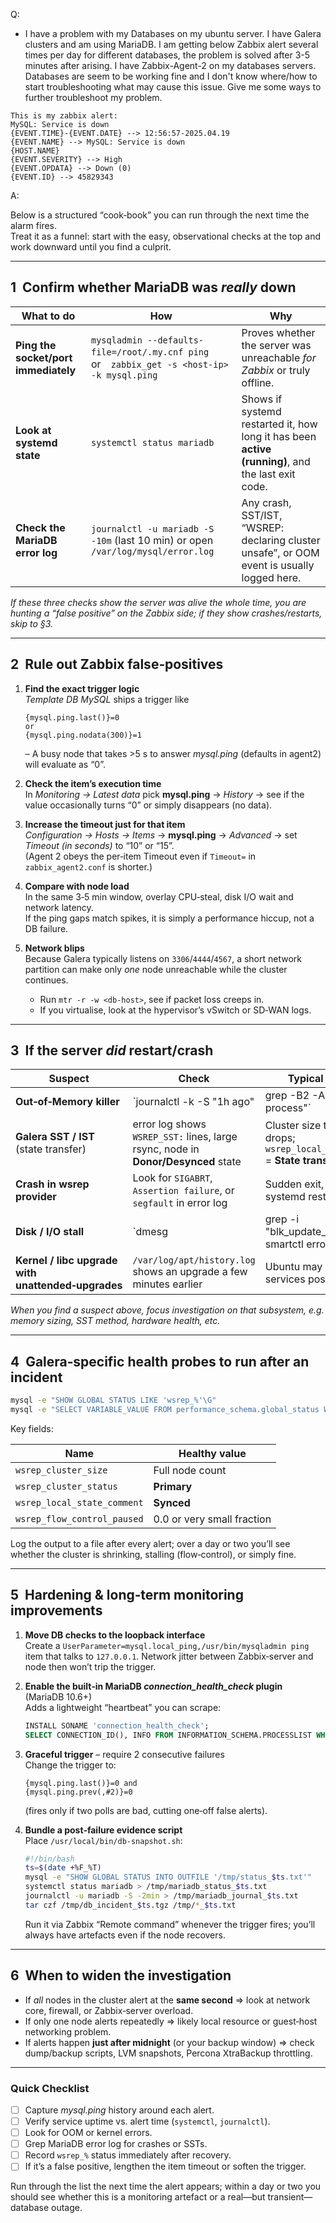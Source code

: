Q:
- I have a problem with my Databases on my ubuntu server. I have Galera clusters and am using MariaDB. I am getting below Zabbix alert several times per day for different databases, the problem is solved after 3-5 minutes after arising. I have Zabbix-Agent-2 on my databases servers. Databases are seem to be working fine and I don't know where/how to start troubleshooting what may cause this issue. Give me some ways to further troubleshoot my problem.
```
This is my zabbix alert:
MySQL: Service is down
{EVENT.TIME}-{EVENT.DATE} --> 12:56:57-2025.04.19
{EVENT.NAME} --> MySQL: Service is down
{HOST.NAME}
{EVENT.SEVERITY} --> High
{EVENT.OPDATA} --> Down (0)
{EVENT.ID} --> 45829343
```



A:

Below is a structured “cook‑book” you can run through the next time the alarm fires.  
Treat it as a funnel: start with the easy, observational checks at the top and work downward until you find a culprit.

---

## 1  Confirm whether MariaDB was *really* down

| What to do | How | Why |
|------------|-----|-----|
| **Ping the socket/port immediately** | `mysqladmin --defaults-file=/root/.my.cnf ping` or `zabbix_get -s <host-ip> -k mysql.ping` | Proves whether the server was unreachable *for Zabbix* or truly offline. |
| **Look at systemd state** | `systemctl status mariadb` | Shows if systemd restarted it, how long it has been **active (running)**, and the last exit code. |
| **Check the MariaDB error log** | `journalctl -u mariadb -S -10m` (last 10 min) or open `/var/log/mysql/error.log` | Any crash, SST/IST, “WSREP: declaring cluster unsafe”, or OOM event is usually logged here. |

*If these three checks show the server was alive the whole time, you are hunting a “false positive” on the Zabbix side; if they show crashes/restarts, skip to §3.*

---

## 2  Rule out Zabbix false‑positives

1. **Find the exact trigger logic**  
   *Template DB MySQL* ships a trigger like  
   ```
   {mysql.ping.last()}=0
   or
   {mysql.ping.nodata(300)}=1
   ```  
   – A busy node that takes >5 s to answer *mysql.ping* (defaults in agent2) will evaluate as “0”.

2. **Check the item’s execution time**  
   In *Monitoring → Latest data* pick **mysql.ping** → *History* → see if the value occasionally turns “0” or simply disappears (no data).

3. **Increase the timeout just for that item**  
   *Configuration → Hosts → Items* → **mysql.ping** → *Advanced* → set *Timeout (in seconds)* to “10” or “15”.  
   (Agent 2 obeys the per‑item Timeout even if `Timeout=` in `zabbix_agent2.conf` is shorter.)

4. **Compare with node load**  
   In the same 3‑5 min window, overlay CPU‑steal, disk I/O wait and network latency.  
   If the ping gaps match spikes, it is simply a performance hiccup, not a DB failure.

5. **Network blips**  
   Because Galera typically listens on `3306`/`4444`/`4567`, a short network partition can make only *one* node unreachable while the cluster continues.  
   - Run `mtr -r -w <db-host>`, see if packet loss creeps in.  
   - If you virtualise, look at the hypervisor’s vSwitch or SD‑WAN logs.

---

## 3  If the server *did* restart/crash

| Suspect | Check | Typical evidence |
|---------|-------|------------------|
| **Out‑of‑Memory killer** | `journalctl -k -S "1h ago" | grep -B2 -A3 "Killed process"` | Lines like `Killed process 12345 (mysqld) total-vm:...` |
| **Galera SST / IST** (state transfer) | error log shows `WSREP_SST:` lines, large rsync, node in **Donor/Desynced** state | Cluster size temporarily drops; `wsrep_local_state_comment` = **State transfer** |
| **Crash in wsrep provider** | Look for `SIGABRT`, `Assertion failure`, or `segfault` in error log | Sudden exit, followed by systemd restart |
| **Disk / I/O stall** | `dmesg | grep -i "blk_update_request"` or smartctl errors | MariaDB aborts due to `InnoDB: Unable to read/write data` |
| **Kernel / libc upgrade with unattended‑upgrades** | `/var/log/apt/history.log` shows an upgrade a few minutes earlier | Ubuntu may auto‑restart services post‑upgrade |

*When you find a suspect above, focus investigation on that subsystem, e.g. memory sizing, SST method, hardware health, etc.*

---

## 4  Galera‑specific health probes to run **after** an incident

```bash
mysql -e "SHOW GLOBAL STATUS LIKE 'wsrep_%'\G"
mysql -e "SELECT VARIABLE_VALUE FROM performance_schema.global_status WHERE VARIABLE_NAME IN ('Threads_running','Uptime')\G"
```

Key fields:

| Name | Healthy value |
|------|---------------|
| `wsrep_cluster_size` | Full node count |
| `wsrep_cluster_status` | **Primary** | 
| `wsrep_local_state_comment` | **Synced** |
| `wsrep_flow_control_paused` | 0.0 or very small fraction |

Log the output to a file after every alert; over a day or two you’ll see whether the cluster is shrinking, stalling (flow‑control), or simply fine.

---

## 5  Hardening & long‑term monitoring improvements

1. **Move DB checks to the loopback interface**  
   Create a `UserParameter=mysql.local_ping,/usr/bin/mysqladmin ping` item that talks to `127.0.0.1`. Network jitter between Zabbix‑server and node then won’t trip the trigger.

2. **Enable the built‑in MariaDB *connection_health_check* plugin** (MariaDB 10.6+)   
   Adds a lightweight “heartbeat” you can scrape:  
   ```sql
   INSTALL SONAME 'connection_health_check';
   SELECT CONNECTION_ID(), INFO FROM INFORMATION_SCHEMA.PROCESSLIST WHERE INFO LIKE '/* Health check ping %';
   ```

3. **Graceful trigger** – require 2 consecutive failures  
   Change the trigger to:  
   ```
   {mysql.ping.last()}=0 and
   {mysql.ping.prev(,#2)}=0
   ```  
   (fires only if two polls are bad, cutting one‑off false alerts).

4. **Bundle a post‑failure evidence script**  
   Place `/usr/local/bin/db-snapshot.sh`:

   ```bash
   #!/bin/bash
   ts=$(date +%F_%T)
   mysql -e "SHOW GLOBAL STATUS INTO OUTFILE '/tmp/status_$ts.txt'"
   systemctl status mariadb > /tmp/mariadb_status_$ts.txt
   journalctl -u mariadb -S -2min > /tmp/mariadb_journal_$ts.txt
   tar czf /tmp/db_incident_$ts.tgz /tmp/*_$ts.txt
   ```
   Run it via Zabbix “Remote command” whenever the trigger fires; you’ll always have artefacts even if the node recovers.

---

## 6  When to widen the investigation

- If *all* nodes in the cluster alert at the **same second** ⇒ look at network core, firewall, or Zabbix‑server overload.  
- If only one node alerts repeatedly ⇒ likely local resource or guest‑host networking problem.  
- If alerts happen **just after midnight** (or your backup window) ⇒ check dump/backup scripts, LVM snapshots, Percona XtraBackup throttling.

---

### Quick Checklist

- [ ] Capture *mysql.ping* history around each alert.  
- [ ] Verify service uptime vs. alert time (`systemctl`, `journalctl`).  
- [ ] Look for OOM or kernel errors.  
- [ ] Grep MariaDB error log for crashes or SSTs.  
- [ ] Record `wsrep_%` status immediately after recovery.  
- [ ] If it’s a false positive, lengthen the item timeout or soften the trigger.  

Run through the list the next time the alert appears; within a day or two you should see whether this is a monitoring artefact or a real—but transient—database outage.
